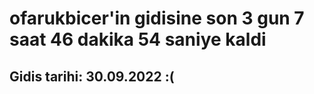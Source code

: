 # ofarukbicer'in gidisine son 3 gun 7 saat 46 dakika 54 saniye kaldi

## Gidis tarihi: 30.09.2022 :(